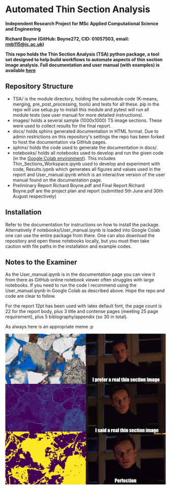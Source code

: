 # Automated Thin Section Analysis

**Independent Research Project for MSc Applied Computational Science and Engineering**

**Richard Boyne (GitHub: Boyne272, CID: 01057503, email: rmb115@ic.ac.uk)**

**This repo holds the Thin Section Analysis (TSA) python package, a tool set designed to help build workflows to automate aspects of thin section image analysis. Full documentation and user manual (with examples) is available [here](https://boyne272.github.io/Thin_Section_Analsis/)**


## Repository Structure
- TSA/ is the module directory, holding the submodule code (K-means, merging, pre_post_processing, tools) and tests for all these. pip in the repo will use setup.py to install this module and pytest will run all module tests (see user manual for more detailed instructions).
- images/ holds a several sample (1000x1000) TS image sections. These were used to collect results for the final report.
- docs/ holds sphinx generated documentation in HTML format. Due to admin restrictions on this repository's settings the repo has been forked to host the documentation via GitHub pages.
- sphinx/ holds the code used to generate the documentation in docs/.
- notebooks/ holds all notebooks used to develop and run the given code (in the [Google Colab environment](https://colab.research.google.com/notebooks/welcome.ipynb#recent=true)). This includes Thin_Sections_Workspace.ipynb used to develop and experiment with code, Results.iypnb which generates all figures and values used in the report and User_manual.ipynb which is an interactive version of the user manual found on the documentation page.
- Preliminary Report Richard Boyne.pdf and Final Report Richard Boyne.pdf are the project plan and report (submitted 5th June and 30th August respectively)


## Installation
Refer to the documentation for instructions on how to install the package. Alternatively if notebooks/User_manual.ipynb is loaded into Google Colab one can use the entire package from there. One can also download the repository and open these notebooks locally, but you must then take caution with file paths in the installation and example codes.

## Notes to the Examiner
As the User_manual.ipynb is in the documentation page you can view it from there as GitHub online notebook viewer often struggles with large notebooks. If you need to run the code I recommend using the User_manual.ipynb in Google Colab as described above. Hope the repo and code are clear to follow.

For the report 12pt has been used with latex default font, the page count is 22 for the report body, plus 3 title and contense pages (meeting 25 page requirement), plus 5 biblography/appendix (so 30 in total).

As always here is an appropriate meme :p

![TS meme to lighten the mood](images/meme.jpg "TS meme to lighten the mood")
